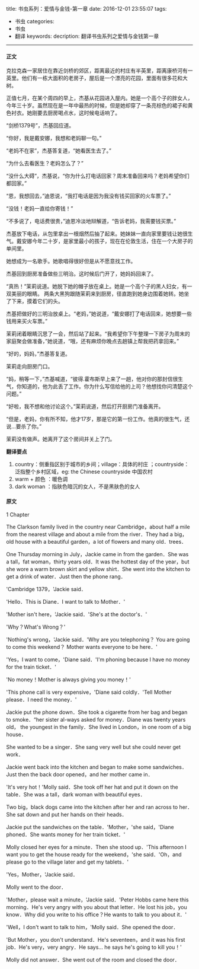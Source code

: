 title: 书虫系列：爱情与金钱-第一章
date: 2016-12-01 23:55:07
tags:
- 书虫
categories:
- 书虫
- 翻译
keywords: 
decription: 翻译书虫系列之爱情与金钱第一章

---

#### 正文 

克拉克森一家居住在靠近剑桥的郊区，距离最近的村庄有半英里，距离康桥河有一英里。他们有一栋大面积的老房子，屋后是一个漂亮的花园，里面有很多花和大树。

正值七月，在某个周四的早上，杰基从花园进入屋内。她是一个高个子的胖女人，今年三十岁。虽然现在是一年中最热的时候，但是她却穿了一条亮棕色的裙子和黄色衬衣。她刚要去厨房喝点水，这时候电话响了。

“剑桥1379号”，杰基回应道。

“你好，我是戴安娜，我想和老妈聊一句。”

“老妈不在家”，杰基答复道，“她看医生去了。”

“为什么去看医生？老妈怎么了？”

“没什么大碍”，杰基说，“你为什么打电话回家？周末准备回来吗？老妈希望你们都回家。”

“恩，我想回去，”迪恩说，“我打电话是因为我没有钱买回家的火车票了。”

“没钱！老妈一直给你寄钱！”

“不多说了，电话费很贵，”迪恩冷淡地辩解道，“告诉老妈，我需要钱买票。”

杰基放下电话，从包里拿出一根烟然后抽了起来。她妹妹一直向家里要钱让她很生气。戴安娜今年二十岁，是家里最小的孩子，现在在伦敦生活，住在一个大房子的单间里。

她想成为一名歌手。她歌唱得很好但是从不愿意找工作。

杰基回到厨房准备做些三明治。这时候后门开了，她妈妈回来了。

“真热！”茉莉说道。她脱下她的帽子放在桌上。她是一个高个子的黑人妇女，有一双美丽的眼睛。
两条大黑狗跟随茉莉来到厨房，径直跑到她身边围着她转。她坐了下来，摸着它们的头。

杰基把做好的三明治放桌上。“老妈，”她说道，“戴安娜打了电话回来，她想要一些钱用来买火车票。”

茉莉闭着眼睛沉思了一会，然后站了起来。“我希望你下午整理一下房子为周末的家庭聚会做准备，”她说道，“哦，还有麻烦你晚点去趟镇上帮我把药拿回来。”

“好的，妈妈，”杰基答复道。

茉莉走向厨房门口。

“妈，稍等一下，”杰基喊道，“彼得.霍布斯早上来了一趟，他对你的那封信很生气，你知道的，他为此丢了工作。你为什么写信给他的上司？他想找你问清楚这个问题。”

“好啦，我不想和他讨论这个。”茉莉说道，然后打开厨房门准备离开。

“但是，老妈，你有所不知，他才17岁，那是它的第一份工作。他真的很生气，还说...要杀了你。”

茉莉没有做声。她离开了这个房间并关上了门。

**翻译要点**

1. country：侧重指区别于城市的乡间；village：具体的村庄 ；countryside：泛指整个乡村区域，eg: the Chinese countryside 中国农村
2. warm + 颜色 ：暖色调
3. dark woman ：指肤色暗沉的女人，不是黑肤色的女人

#### 原文

1 Chapter

The Clarkson family lived in the country near Cambridge，about half a mile from the nearest village and about a mile from the river．They had a big，old house with a beautiful garden，a lot of flowers and many old．trees．

One Thursday morning in July，Jackie came in from the garden．She was a tall，fat woman，thirty years old．It was the hottest day of the year，but she wore a warm brown skirt and yellow shirt．She went into the kitchen to get a drink of water．Just then the phone rang．

'Cambridge 1379，'Jackie said．

'Hello．This is Diane．I want to talk to Mother．'

'Mother isn't here，'Jackie said．'She's at the doctor's．'

'Why？What's Wrong？'

'Nothing's wrong，'Jackie said．'Why are you telephoning？ You are going to come this weekend？ Mother wants everyone to be here．'

'Yes，I want to come，'Diane said．'I'm phoning because I have no money for the train ticket．'

'No money！Mother is always giving you money！'

'This phone call is very expensive，'Diane said coldly．'Tell Mother please．I need the money．'

Jackie put the phone down．She took a cigarette from her bag and began to smoke．“her sister al-ways asked for money．Diane was twenty years old， the youngest in the family．She lived in London，in one room of a big house．

She wanted to be a singer．She sang very well but she could never get work．

Jackie went back into the kitchen and began to make some sandwiches．Just then the back door opened，and her mother came in．

'It's very hot！'Molly said．She took off her hat and put it down on the table．She was a tall，dark woman with beautiful eyes．

Two big，black dogs came into the kitchen after her and ran across to her．She sat down and put her hands on their heads．

Jackie put the sandwiches on the table．'Mother，'she said，'Diane phoned．She wants money for her train ticket．'

Molly closed her eyes for a minute．Then she stood up．'This afternoon I want you to get the house ready for the weekend，'she said．'Oh，and please go to the village later and get my tablets．'

'Yes，Mother，'Jackie said．

Molly went to the door．

'Mother，please wait a minute，'Jackie said．'Peter Hobbs came here this morning．He's very angry with you about that letter．He lost his job，you know．Why did you write to his office？He wants to talk to you about it．'

'Well，I don't want to talk to him，'Molly said．She opened the door．

'But Mother，you don't understand．He's seventeen，and it was his first job．He's very，very angry．He says… he says he's going to kill you！'

Molly did not answer．She went out of the room and closed the door．






